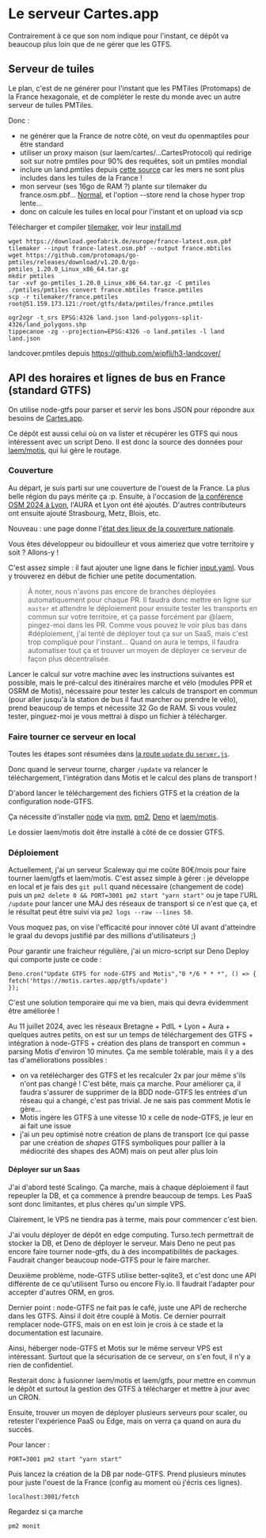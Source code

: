 # Le serveur Cartes.app

Contrairement à ce que son nom indique pour l'instant, ce dépôt va beaucoup plus loin que de ne gérer que les GTFS.

## Serveur de tuiles

Le plan, c'est de ne générer pour l'instant que les PMTiles (Protomaps) de la France hexagonale, et de compléter le reste du monde avec un autre serveur de tuiles PMTiles.

Donc :

- ne générer que la France de notre côté, on veut du openmaptiles pour être standard
- utiliser un proxy maison (sur laem/cartes/...CartesProtocol) qui redirige soit sur notre pmtiles pour 90% des requêtes, soit un pmtiles mondial
- inclure un land.pmtiles depuis [cette source](https://osmdata.openstreetmap.de/data/land-polygons.html) car les mers ne sont plus includes dans les tuiles de la France !
- mon serveur (ses 16go de RAM ?) plante sur tilemaker du france.osm.pbf... [Normal](https://github.com/systemed/tilemaker/issues/57), et l'option --store rend la chose hyper trop lente...
- donc on calcule les tuiles en local pour l'instant et on upload via scp

Télécharger et compiler [tilemaker](https://github.com/systemed/tilemaker), voir leur [install.md](https://github.com/systemed/tilemaker/blob/master/docs/INSTALL.md)

```
wget https://download.geofabrik.de/europe/france-latest.osm.pbf
tilemaker --input france-latest.osm.pbf --output france.mbtiles
wget https://github.com/protomaps/go-pmtiles/releases/download/v1.20.0/go-pmtiles_1.20.0_Linux_x86_64.tar.gz
mkdir pmtiles
tar -xvf go-pmtiles_1.20.0_Linux_x86_64.tar.gz -C pmtiles
./pmtiles/pmtiles convert france.mbtiles france.pmtiles
scp -r tilemaker/france.pmtiles root@51.159.173.121:/root/gtfs/data/pmtiles/france.pmtiles
```

```
ogr2ogr -t_srs EPSG:4326 land.json land-polygons-split-4326/land_polygons.shp
tippecanoe -zg --projection=EPSG:4326 -o land.pmtiles -l land land.json
```

landcover.pmtiles depuis https://github.com/wipfli/h3-landcover/

## API des horaires et lignes de bus en France (standard GTFS)

On utilise node-gtfs pour parser et servir les bons JSON pour répondre aux besoins de [Cartes.app](https://github.com/laem/cartes/issues/162).

Ce dépôt est aussi celui où on va lister et récupérer les GTFS qui nous intéressent avec un script Deno. Il est donc la source des données pour [laem/motis](https://github.com/laem/motis), qui lui gère le routage.

### Couverture

Au départ, je suis parti sur une couverture de l'ouest de la France. La plus belle région du pays mérite ça :p. Ensuite, à l'occasion de [la conférence OSM 2024 à Lyon](https://peertube.openstreetmap.fr/w/oJwaAP1PbeLsK2zywTzLga), l'AURA et Lyon ont été ajoutés. D'autres contributeurs ont ensuite ajouté Strasbourg, Metz, Blois, etc.

Nouveau : une page donne l'[état des lieux de la couverture nationale](https://cartes.app/transport-en-commun).

Vous êtes développeur ou bidouilleur et vous aimeriez que votre territoire y soit ? Allons-y !

C'est assez simple : il faut ajouter une ligne dans le fichier [input.yaml](https://github.com/laem/gtfs/blob/master/input.yaml). Vous y trouverez en début de fichier une petite documentation.

> À noter, nous n'avons pas encore de branches déployées automatiquement pour chaque PR. Il faudra donc mettre en ligne sur `master` et attendre le déploiement pour ensuite tester les transports en commun sur votre territoire, et ça passe forcément par @laem, pingez-moi dans les PR. Comme vous pouvez le voir plus bas dans #déploiement, j'ai tenté de déployer tout ça sur un SaaS, mais c'est trop compliqué pour l'instant... Quand on aura le temps, il faudra automatiser tout ça et trouver un moyen de déployer ce serveur de façon plus décentralisée.

Lancer le calcul sur votre machine avec les instructions suivantes est possible, mais le pré-calcul des itinéraires marche et vélo (modules PPR et OSRM de Motis), nécessaire pour tester les calculs de transport en commun (pour aller jusqu'à la station de bus il faut marcher ou prendre le vélo), prend beaucoup de temps et nécessite 32 Go de RAM. Si vous voulez tester, pinguez-moi je vous mettrai à dispo un fichier à télécharger.

### Faire tourner ce serveur en local

Toutes les étapes sont résumées dans [la route `update` du `server.js`](https://github.com/laem/gtfs/blob/master/server.js#L575).

Donc quand le serveur tourne, charger `/update` va relancer le téléchargement, l'intégration dans Motis et le calcul des plans de transport !

D'abord lancer le téléchargement des fichiers GTFS et la création de la configuration node-GTFS.

Ça nécessite d'installer [node](https://nodejs.org) via [nvm](https://github.com/nvm-sh/nvm?tab=readme-ov-file#installing-and-updating), [pm2](https://pm2.keymetrics.io/), [Deno](https://deno.com/) et [laem/motis](https://github.com/laem/motis).

Le dossier laem/motis doit être installé à côté de ce dossier GTFS.

### Déploiement

Actuellement, j'ai un serveur Scaleway qui me coûte 80€/mois pour faire tourner laem/gtfs et laem/motis. C'est assez simple à gérer : je développe en local et je fais des `git pull` quand nécessaire (changement de code) puis un `pm2 delete 0 && PORT=3001 pm2 start "yarn start"` ou je tape l'URL `/update` pour lancer une MAJ des réseaux de transport si ce n'est que ça, et le résultat peut être suivi via `pm2 logs --raw --lines 50`.

Vous moquez pas, on vise l'efficacité pour innover côté UI avant d'atteindre le graal du devops justifié par des millions d'utilisateurs ;)

Pour garantir une fraicheur régulière, j'ai un micro-script sur Deno Deploy qui comporte juste ce code :

```
Deno.cron("Update GTFS for node-GTFS and Motis","0 */6 * * *", () => {
fetch('https://motis.cartes.app/gtfs/update')
});
```

C'est une solution temporaire qui me va bien, mais qui devra évidemment être améliorée !

Au 11 juillet 2024, avec les réseaux Bretagne + PdlL + Lyon + Aura + quelques autres petits, on est sur un temps de téléchargement des GTFS + intégration à node-GTFS + création des plans de transport en commun + parsing Motis d'environ 10 minutes. Ça me semble tolérable, mais il y a des tas d'améliorations possibles :

- on va retélécharger des GTFS et les recalculer 2x par jour même s'ils n'ont pas changé ! C'est bête, mais ça marche. Pour améliorer ça, il faudra s'assurer de supprimer de la BDD node-GTFS les entrées d'un réseau qui a changé, c'est pas trivial. Je ne sais pas comment Motis le gère...
- Motis ingère les GTFS à une vitesse 10 x celle de node-GTFS, je leur en ai fait une issue
- j'ai un peu optimisé notre création de plans de transport (ce qui passe par une création de _shapes_ GTFS symboliques pour pallier à la médiocrité des shapes des AOM) mais on peut aller plus loin

#### Déployer sur un Saas

J'ai d'abord testé Scalingo. Ça marche, mais à chaque déploiement il faut repeupler la DB, et ça commence à prendre beaucoup de temps. Les PaaS sont donc limitantes, et plus chères qu'un simple VPS.

Clairement, le VPS ne tiendra pas à terme, mais pour commencer c'est bien.

J'ai voulu déployer de dépôt en edge computing. Turso.tech permettrait de stocker la DB, et Deno de déployer le serveur. Mais Deno ne peut pas encore faire tourner node-gtfs, du à des incompatibilités de packages. Faudrait changer beaucoup node-GTFS pour le faire marcher.

Deuxième problème, node-GTFS utilise better-sqlite3, et c'est donc une API différente de ce qu'utilisent Turso ou encore Fly.io. Il faudrait l'adapter pour accepter d'autres ORM, en gros.

Dernier point : node-GTFS ne fait pas le café, juste une API de recherche dans les GTFS. Ainsi il doit être couplé à Motis. Ce dernier pourrait remplacer node-GTFS, mais on en est loin je crois à ce stade et la documentation est lacunaire.

Ainsi, héberger node-GTFS et Motis sur le même serveur VPS est intéressant. Surtout que la sécurisation de ce serveur, on s'en fout, il n'y a rien de confidentiel.

Resterait donc à fusionner laem/motis et laem/gtfs, pour mettre en commun le dépôt et surtout la gestion des GTFS à télécharger et mettre à jour avec un CRON.

Ensuite, trouver un moyen de déployer plusieurs serveurs pour scaler, ou retester l'expérience PaaS ou Edge, mais on verra ça quand on aura du succès.

Pour lancer :

```
PORT=3001 pm2 start "yarn start"
```

Puis lancez la création de la DB par node-GTFS. Prend plusieurs minutes pour juste l'ouest de la France (config au moment où j'écris ces lignes).

```
localhost:3001/fetch
```

Regardez si ça marche

```
pm2 monit
```

